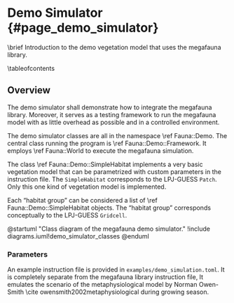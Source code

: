 # Demo Simulator {#page_demo_simulator}
\brief Introduction to the demo vegetation model that uses the megafauna library.

\tableofcontents

## Overview

The demo simulator shall demonstrate how to integrate the megafauna library.
Moreover, it serves as a testing framework to run the megafauna model with as little overhead as possible and in a controlled environment.

The demo simulator classes are all in the namespace \ref Fauna::Demo.
The central class running the program is \ref Fauna::Demo::Framework.
It employs \ref Fauna::World to execute the megafauna simulation.

The class \ref Fauna::Demo::SimpleHabitat implements a very basic vegetation model that can be parametrized with custom parameters in the instruction file.
The `SimpleHabitat` corresponds to the LPJ-GUESS `Patch`.
Only this one kind of vegetation model is implemented.

Each “habitat group” can be considered a list of \ref Fauna::Demo::SimpleHabitat objects.
The “habitat group” corresponds conceptually to the LPJ-GUESS `Gridcell`.

@startuml "Class diagram of the megafauna demo simulator."
	!include diagrams.iuml!demo_simulator_classes
@enduml

### Parameters

An example instruction file is provided in `examples/demo_simulation.toml`.
It is completely separate from the megafauna library instruction file,
It emulates the scenario of the metaphysiological model by Norman Owen-Smith \cite owensmith2002metaphysiological during growing season.
